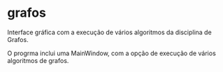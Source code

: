 # grafos
Interface gráfica com a execução de vários algoritmos da disciplina de Grafos. 

O progrma inclui uma MainWindow, com a opção de execução de vários algoritmos de grafos.
